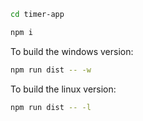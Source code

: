   ```bash
  cd timer-app
```


  ```bash
  npm i
 ```

To build the windows version:
```bash
npm run dist -- -w
```



To build the linux version:
```bash
npm run dist -- -l
```


